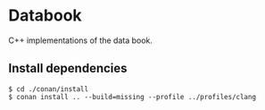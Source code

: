 # Databook

C++ implementations of the data book.

## Install dependencies

```shell
$ cd ./conan/install
$ conan install .. --build=missing --profile ../profiles/clang
```